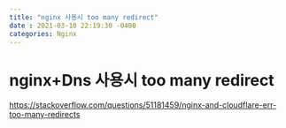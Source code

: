 ```yaml
---
title: "nginx 사용시 too many redirect"
date : 2021-03-10 22:19:30 -0400
categories: Nginx
---
```



# nginx+Dns 사용시 too many redirect


https://stackoverflow.com/questions/51181459/nginx-and-cloudflare-err-too-many-redirects
